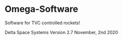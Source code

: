 # Omega-Software
Software for TVC controlled rockets!

Delta Space Systems
   Version 2.7
November, 2nd 2020 


